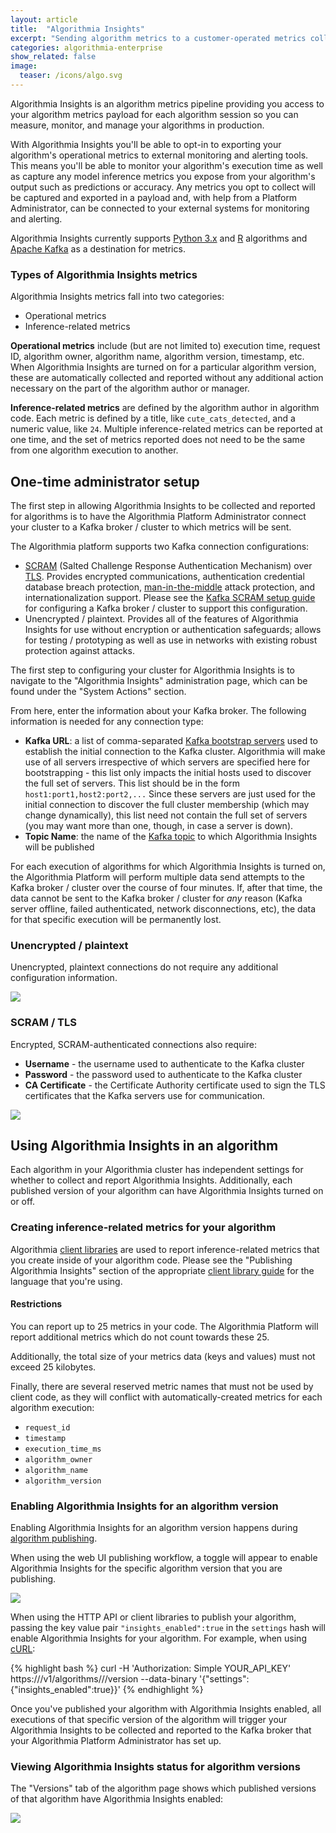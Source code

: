 ```yaml
---
layout: article
title:  "Algorithmia Insights"
excerpt: "Sending algorithm metrics to a customer-operated metrics collection system"
categories: algorithmia-enterprise
show_related: false
image:
  teaser: /icons/algo.svg
---
```


Algorithmia Insights is an algorithm metrics pipeline providing you access to your algorithm metrics payload for each algorithm session so you can measure, monitor, and manage your algorithms in production.

With Algorithmia Insights you'll be able to opt-in to exporting your algorithm's operational metrics to external monitoring and alerting tools. This means you'll be able to monitor your algorithm's execution time as well as capture any model inference metrics you expose from your algorithm's output such as predictions or accuracy. Any metrics you opt to collect will be captured and exported in a payload and, with help from a Platform Administrator, can be connected to your external systems for monitoring and alerting.

Algorithmia Insights currently supports [Python 3.x](../clients/python) and [R](../clients/r) algorithms and [Apache Kafka](https://kafka.apache.org/) as a destination for metrics.

### Types of Algorithmia Insights metrics

Algorithmia Insights metrics fall into two categories:
* Operational metrics
* Inference-related metrics

**Operational metrics** include (but are not limited to) execution time, request ID, algorithm owner, algorithm name, algorithm version, timestamp, etc. When Algorithmia Insights are turned on for a particular algorithm version, these are automatically collected and reported without any additional action necessary on the part of the algorithm author or manager.

**Inference-related metrics** are defined by the algorithm author in algorithm code. Each metric is defined by a title, like `cute_cats_detected`, and a numeric value, like `24`. Multiple inference-related metrics can be reported at one time, and the set of metrics reported does not need to be the same from one algorithm execution to another.

## One-time administrator setup

The first step in allowing Algorithmia Insights to be collected and reported for algorithms is to have the Algorithmia Platform Administrator connect your cluster to a Kafka broker / cluster to which metrics will be sent.

The Algorithmia platform supports two Kafka connection configurations:

* [SCRAM](https://en.wikipedia.org/wiki/Salted_Challenge_Response_Authentication_Mechanism) (Salted Challenge Response Authentication Mechanism) over [TLS](https://en.wikipedia.org/wiki/Transport_Layer_Security). Provides encrypted communications, authentication credential database breach protection, [man-in-the-middle](https://en.wikipedia.org/wiki/Man-in-the-middle_attack) attack protection, and internationalization support. Please see the [Kafka SCRAM setup guide](https://kafka.apache.org/documentation/#security_sasl_scram) for configuring a Kafka broker / cluster to support this configuration.
* Unencrypted / plaintext. Provides all of the features of Algorithmia Insights for use without encryption or authentication safeguards; allows for testing / prototyping as well as use in networks with existing robust protection against attacks.

The first step to configuring your cluster for Algorithmia Insights is to navigate to the "Algorithmia Insights" administration page, which can be found under the "System Actions" section.

From here, enter the information about your Kafka broker. The following information is needed for any connection type:

* **Kafka URL**: a list of comma-separated [Kafka bootstrap servers](https://kafka.apache.org/documentation/#bootstrap.servers) used to establish the initial connection to the Kafka cluster. Algorithmia will make use of all servers irrespective of which servers are specified here for bootstrapping - this list only impacts the initial hosts used to discover the full set of servers. This list should be in the form `host1:port1,host2:port2,...` Since these servers are just used for the initial connection to discover the full cluster membership (which may change dynamically), this list need not contain the full set of servers (you may want more than one, though, in case a server is down).
* **Topic Name**: the name of the [Kafka topic](https://kafka.apache.org/documentation/#intro_concepts_and_terms) to which Algorithmia Insights will be published

For each execution of algorithms for which Algorithmia Insights is turned on, the Algorithmia Platform will perform multiple data send attempts to the Kafka broker / cluster over the course of four minutes. If, after that time, the data cannot be sent to the Kafka broker / cluster for _any_ reason (Kafka server offline, failed authenticated, network disconnections, etc), the data for that specific execution will be permanently lost.

### Unencrypted / plaintext

Unencrypted, plaintext connections do not require any additional configuration information.

![](/developers/images/algorithmia-enterprise/insights/web-ui-kafka-connection-unencrypted-plaintext.png)

### SCRAM / TLS

Encrypted, SCRAM-authenticated connections also require:

* **Username** - the username used to authenticate to the Kafka cluster
* **Password** - the password used to authenticate to the Kafka cluster
* **CA Certificate** - the Certificate Authority certificate used to sign the TLS certificates that the Kafka servers use for communication.

![](/developers/images/algorithmia-enterprise/insights/web-ui-kafka-connection-sasl-scram.png)
 
## Using Algorithmia Insights in an algorithm

Each algorithm in your Algorithmia cluster has independent settings for whether to collect and report Algorithmia Insights. Additionally, each published version of your algorithm can have Algorithmia Insights turned on or off.

### Creating inference-related metrics for your algorithm

Algorithmia [client libraries](../clients) are used to report inference-related metrics that you create inside of your algorithm code. Please see the "Publishing Algorithmia Insights" section of the appropriate [client library guide](../clients) for the language that you're using.

#### Restrictions

You can report up to 25 metrics in your code. The Algorithmia Platform will report additional metrics which do not count towards these 25.

Additionally, the total size of your metrics data (keys and values) must not exceed 25 kilobytes.

Finally, there are several reserved metric names that must not be used by client code, as they will conflict with automatically-created metrics for each algorithm execution:

* `request_id`
* `timestamp`
* `execution_time_ms`
* `algorithm_owner`
* `algorithm_name`
* `algorithm_version`

### Enabling Algorithmia Insights for an algorithm version

Enabling Algorithmia Insights for an algorithm version happens during [algorithm publishing](../algorithm-development/your-first-algo/#publish-your-algorithm).

When using the web UI publishing workflow, a toggle will appear to enable Algorithmia Insights for the specific algorithm version that you are publishing.

![](/developers/images/algorithmia-enterprise/insights/web-ui-publish.png)

When using the HTTP API or client libraries to publish your algorithm, passing the key value pair `"insights_enabled":true` in the `settings` hash will enable Algorithmia Insights for your algorithm. For example, when using [cURL](../clients/curl):

{% highlight bash %}
curl -H 'Authorization: Simple YOUR_API_KEY' https://<algorithmia-cluster-host>/v1/algorithms/<algorithm-owner>/<algorithm-name>/version --data-binary '{"settings":{"insights_enabled":true}}'
{% endhighlight %}

Once you've published your algorithm with Algorithmia Insights enabled, all executions of that specific version of the algorithm will trigger your Algorithmia Insights to be collected and reported to the Kafka broker that your Algorithmia Platform Administrator has set up.

### Viewing Algorithmia Insights status for algorithm versions

The "Versions" tab of the algorithm page shows which published versions of that algorithm have Algorithmia Insights enabled:

![](/developers/images/algorithmia-enterprise/insights/web-ui-versions.png)
